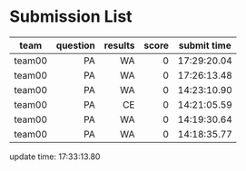 # Submission List
team    | question  | results  | score | submit time
------|-----:|-----:| ----:|-----
team00 | PA | WA | 0 | 17:29:20.04
team00 | PA | WA | 0 | 17:26:13.48
team00 | PA | WA | 0 | 14:23:10.90
team00 | PA | CE | 0 | 14:21:05.59
team00 | PA | WA | 0 | 14:19:30.64
team00 | PA | WA | 0 | 14:18:35.77


update time: 17:33:13.80 
